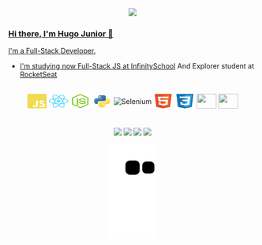 <div align="center">
  <a href="https://github.com/hugoh1dev">
  <img height="160em" src="https://github-readme-stats.vercel.app/api/top-langs/?username=hugoh1dev&layout=compact&langs_count=7&theme=dark"/>
</div>

### Hi there, I'm Hugo Junior 👋  
I'm a Full-Stack Developer. 
- I'm studying now Full-Stack JS at [InfinitySchool](https://infinityschool.com.br/cursos/full-stack/) And Explorer student at [RocketSeat](https://rocketseat.com.br)

  
<div align="center">
  <div style="display: inline_block"><br>    
    <img align="center" alt="Js" height="30" width="40" src="https://raw.githubusercontent.com/devicons/devicon/master/icons/javascript/javascript-plain.svg">
    <img align="center" alt="React" height="30" width="40" src="https://raw.githubusercontent.com/devicons/devicon/master/icons/react/react-original.svg">   
  <img align="center" alt="Node" height="30" width="40" src="https://raw.githubusercontent.com/devicons/devicon/master/icons/nodejs/nodejs-original.svg">
    <img align="center" alt="Python" height="30" width="40" src="https://raw.githubusercontent.com/devicons/devicon/master/icons/python/python-original.svg">
    <img align="center" alt="Selenium" height="30" width="40" src="https://cdn.jsdelivr.net/gh/devicons/devicon/icons/selenium/selenium-original.svg"> 
    <img align="center" alt="HTML" height="30" width="40" src="https://raw.githubusercontent.com/devicons/devicon/master/icons/html5/html5-original.svg">
    <img align="center" alt="CSS" height="30" width="40" src="https://raw.githubusercontent.com/devicons/devicon/master/icons/css3/css3-original.svg">
    <img align="center" alt"Git" height="30" width="40" src="https://cdn.jsdelivr.net/gh/devicons/devicon/icons/git/git-plain.svg">
    <img align="center" alt"GitHub" height="30" width="40" src="https://cdn.jsdelivr.net/gh/devicons/devicon/icons/github/github-original-wordmark.svg">
   <div style="display: inline_block"> 
  
#
 
  <div> 
  <a href="https://www.instagram.com/hugoh1_/" target="_blank"><img src="https://img.shields.io/badge/-Instagram-%23E4405F?style=for-the-badge&logo=instagram&logoColor=white" target="_blank"></a>
 <a href="#" target="_blank"><img src="https://img.shields.io/twitter/url?label=Portif%C3%B3lio&style=for-the-badge&url=https%3A%2F%2Fportifolio-beige-nu.vercel.app%2F" target="_blank"></a> 
  <a href = "mailto:hugoh1dev@gmail.com"><img src="https://img.shields.io/badge/-Gmail-%23333?style=for-the-badge&logo=gmail&logoColor=white" target="_blank"></a>
  <a targer="_blank"href="https://www.linkedin.com/in/hugo-junior-a5315a263" target="_blank"><img src="https://img.shields.io/badge/-LinkedIn-%230077B5?style=for-the-badge&logo=linkedin&logoColor=white" target="_blank"></a> 
 
    
  ![Snake animation](https://github.com/rafaballerini/rafaballerini/blob/output/github-contribution-grid-snake.svg)
 
</div>
